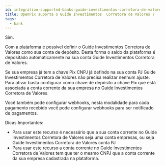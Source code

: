 ```yaml
---
id: integration-supported-banks-guide-investimentos-corretora-de-valores
title: OpenPix suporta o Guide Investimentos  Corretora de Valores ?
tags:
  - bank
---
```


Sim.

Com a plataforma é possível definir o Guide Investimentos  Corretora de Valores como sua conta de depósito. Desta forma o saldo da plataforma é depositado automaticamente na sua conta Guide Investimentos  Corretora de Valores.

Se sua empresa já tem a chave Pix CNPJ já defindo na sua conta PJ Guide Investimentos  Corretora de Valores não precisa realizar nenhum ajuste. Para ativar basta configurar como chave de depósito a chave Pix que está associada a conta corrente da sua empresa no Guide Investimentos  Corretora de Valores.

Você também pode configurar webhooks, nesta modalidade para cada pagamento recebido você pode configurar webhooks para ser notificado de pagamentos.

Dicas Importantes:

- Para usar este recurso é necessário que a sua conta corrente no Guide Investimentos  Corretora de Valores seja uma conta empresas, ou seja Guide Investimentos  Corretora de Valores conta PJ
- Para usar este recurso a conta corrente no Guide Investimentos  Corretora de Valores tem que ter o mesmo CNPJ que a conta corrente da sua empresa cadastrada na plataforma.
